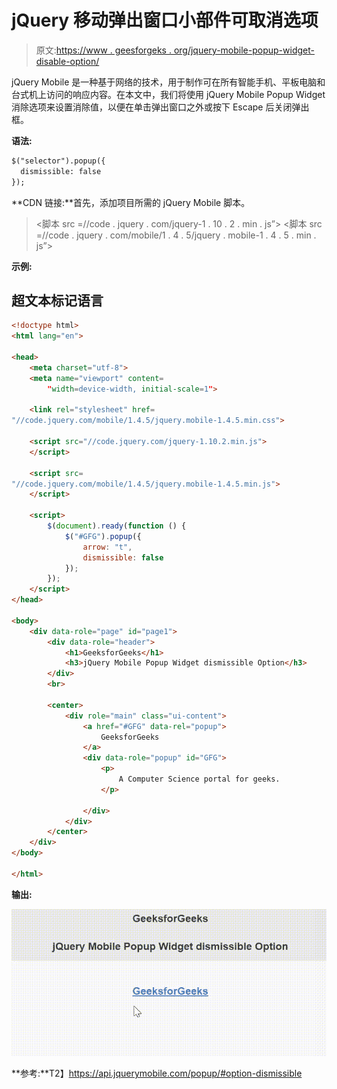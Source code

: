 # jQuery 移动弹出窗口小部件可取消选项

> 原文:[https://www . geesforgeks . org/jquery-mobile-popup-widget-disable-option/](https://www.geeksforgeeks.org/jquery-mobile-popup-widget-dismissible-option/)

jQuery Mobile 是一种基于网络的技术，用于制作可在所有智能手机、平板电脑和台式机上访问的响应内容。在本文中，我们将使用 jQuery Mobile Popup Widget 消除选项来设置消除值，以便在单击弹出窗口之外或按下 Escape 后关闭弹出框。

**语法:**

```html
$("selector").popup({
  dismissible: false
});
```

**CDN 链接:**首先，添加项目所需的 jQuery Mobile 脚本。

> <link rel="”stylesheet”" href="”//code.jquery.com/mobile/1.4.5/jquery.mobile-1.4.5.min.css”">
> <脚本 src =//code . jquery . com/jquery-1 . 10 . 2 . min . js”></脚本>
> <脚本 src =//code . jquery . com/mobile/1 . 4 . 5/jquery . mobile-1 . 4 . 5 . min . js”></脚本>

**示例:**

## 超文本标记语言

```html
<!doctype html>
<html lang="en">

<head>
    <meta charset="utf-8">
    <meta name="viewport" content=
        "width=device-width, initial-scale=1">

    <link rel="stylesheet" href=
"//code.jquery.com/mobile/1.4.5/jquery.mobile-1.4.5.min.css">

    <script src="//code.jquery.com/jquery-1.10.2.min.js">
    </script>

    <script src=
"//code.jquery.com/mobile/1.4.5/jquery.mobile-1.4.5.min.js">
    </script>

    <script>
        $(document).ready(function () {
            $("#GFG").popup({
                arrow: "t",
                dismissible: false
            });
        });
    </script>
</head>

<body>
    <div data-role="page" id="page1">
        <div data-role="header">
            <h1>GeeksforGeeks</h1>
            <h3>jQuery Mobile Popup Widget dismissible Option</h3>
        </div>
        <br>

        <center>
            <div role="main" class="ui-content">
                <a href="#GFG" data-rel="popup">
                    GeeksforGeeks
                </a>
                <div data-role="popup" id="GFG">
                    <p>
                        A Computer Science portal for geeks.
                    </p>

                </div>
            </div>
        </center>
    </div>
</body>

</html>
```

**输出:**

![](img/78c1888a11a1b2f6d95d85405d7bd662.png)

**参考:**T2】https://api.jquerymobile.com/popup/#option-dismissible